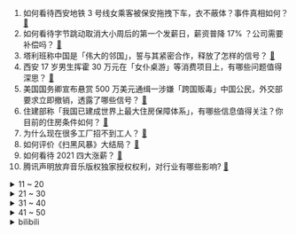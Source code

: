 1. 如何看待西安地铁 3 号线女乘客被保安拖拽下车，衣不蔽体？事件真相如何？ [:link:](https://www.zhihu.com/question/483748925)
2. 如何看待字节跳动取消大小周后的第一个发薪日，薪资普降 17% ？公司需要补偿吗？ [:link:](https://www.zhihu.com/question/483760968)
3. 塔利班称中国是「伟大的邻国」，誓与其紧密合作，释放了怎样的信号？ [:link:](https://www.zhihu.com/question/483696594)
4. 西安 17 岁男生挥霍 30 万元在「女仆桌游」等消费项目上，有哪些问题值得深思？ [:link:](https://www.zhihu.com/question/483074126)
5. 美国国务卿宣布悬赏 500 万美元通缉一涉嫌「跨国贩毒」中国公民，外交部要求立即撤销，透露了哪些信号？ [:link:](https://www.zhihu.com/question/483788338)
6. 住建部称「我国已建成世界上最大住房保障体系」，有哪些信息值得关注？你目前的住房条件如何？ [:link:](https://www.zhihu.com/question/483762801)
7. 为什么现在很多工厂招不到工人？ [:link:](https://www.zhihu.com/question/451525434)
8. 如何评价《扫黑风暴》大结局？ [:link:](https://www.zhihu.com/question/481600735)
9. 如何看待 2021 四大涨薪？ [:link:](https://www.zhihu.com/question/466496339)
10. 腾讯声明放弃音乐版权独家授权权利，对行业有哪些影响? [:link:](https://www.zhihu.com/question/483830823)
<details>
<summary>11 ~ 20</summary>

11. 媒体称长期沉迷网游会改变孩子大脑结构，与阿尔茨海默症相似，这是真的吗？该怎样避免这种情况的发生？ [:link:](https://www.zhihu.com/question/483841874)
12. 认识一个月的男生，刚开始各种撩我，突然停止了。为什么？我该怎么办？ [:link:](https://www.zhihu.com/question/346509006)
13. 为什么小小的昆虫进化的外形非常精密，而体型大的动物看起来没什么武器？ [:link:](https://www.zhihu.com/question/375814446)
14. 如果未成年人不能玩网络游戏，那成年后的游戏品味和取向会发生哪些变化？ [:link:](https://www.zhihu.com/question/483803462)
15. 古时候的河南有没有大象？ [:link:](https://www.zhihu.com/question/483103605)
16. 我喜欢一个女孩她叫我放过她，她说喜欢上别人，我问她选择他还是我，她说选择另一个，应该坚持还是放弃? [:link:](https://www.zhihu.com/question/482528500)
17. 如何看待美国总统拜登在会见以色列总理纳夫塔利·贝内特时打瞌睡？这对于美国的国际形象有哪些影响？ [:link:](https://www.zhihu.com/question/483304444)
18. 从公司中层管理人员被提拔为公司副总经理，要分管一些自己不熟悉的部门，是干还是不干？应怎么干？ [:link:](https://www.zhihu.com/question/482862492)
19. 游戏上公认的佳作有哪些？ [:link:](https://www.zhihu.com/question/472469837)
20. 如何评价综艺《脱口秀大会》第四季第四期（上）？ [:link:](https://www.zhihu.com/question/483790798)
</details>
<details>
<summary>21 ~ 30</summary>

21. 山东出现 1 例炭疽死亡病例，目前情况如何？牛羊肉还能放心购买食用吗？ [:link:](https://www.zhihu.com/question/483772302)
22. 网传《王者荣耀》联赛未满 18 岁职业选手将全部退役，严格限制未成年人游戏时间，电竞行业如何发展？ [:link:](https://www.zhihu.com/question/483667578)
23. 中国计划到 2025 年城镇新增就业 5500 万人以上，会带来哪些影响？ [:link:](https://www.zhihu.com/question/483466420)
24. 除了长得好看，什么样的女孩子是最有吸引力的？ [:link:](https://www.zhihu.com/question/432679628)
25. 如何看待男子赌博 6 小时花光 100 万元员工工资，该男子将承担哪些法律责任？ [:link:](https://www.zhihu.com/question/483760293)
26. 如何评价缠中说禅？ [:link:](https://www.zhihu.com/question/20665490)
27. iPhone 13 9 月 17 日开售，对此你有哪些期待？ [:link:](https://www.zhihu.com/question/482661196)
28. 如何看待网友爆料腾讯视频海外版《扫黑风暴》无超前点播？这一行为是否涉嫌价格歧视？ [:link:](https://www.zhihu.com/question/483704350)
29. 怎么以「除了我，我身边的人都重生了」为开头写个故事？ [:link:](https://www.zhihu.com/question/427623535)
30. 林志炫唱功那么厉害，为什么成不了天王级的巨星呢？ [:link:](https://www.zhihu.com/question/447399493)
</details>
<details>
<summary>31 ~ 40</summary>

31. 北京中小学上课时间调整，小学不早于 8 时 20 分，中学不早于 8 时，对学生和家长将产生什么影响？ [:link:](https://www.zhihu.com/question/483690595)
32. 如何看待陈德旺教授发文《Nature 能发一作论文的「学术新星」当公务员实在可惜》？ [:link:](https://www.zhihu.com/question/483632005)
33. 重庆四岁男童独自在家打不开电视，谎称着火引 42 名消防员扑空，能让幼童独自在家吗？孩子撒谎如何教育？ [:link:](https://www.zhihu.com/question/483192445)
34. 台州无名女尸案凶手系死者丈夫，杀害妻子并抛尸窨井，还有哪些信息值得关注？ [:link:](https://www.zhihu.com/question/483736591)
35. 上海市消保委称薇娅带货的面包所含能量比宣传的多出 40%，带货产品出问题明星需承担哪些责任？ [:link:](https://www.zhihu.com/question/483597494)
36. 如何看待官方发文，网游企业仅可在周五至周日和节假日每天 20 至 21 时，向未成年人提供游戏服务？ [:link:](https://www.zhihu.com/question/483556173)
37. 关羽在中国军事史上到底有多强？ [:link:](https://www.zhihu.com/question/473477384)
38. 疯狂英语李阳否认家暴女儿，称指控严重失实，视频系「恶意剪辑」，你觉得事件后续会如何发展？ [:link:](https://www.zhihu.com/question/483744223)
39. 如果你买彩票中奖22636404元，你会怎么利用这笔钱？怎么样才能保证以后衣食无忧呢？ [:link:](https://www.zhihu.com/question/466900864)
40. 6 少年 30 秒洗劫小米之家，警方表示 6 人均为未成年，已全部到案，他们将承担哪些法律责任？ [:link:](https://www.zhihu.com/question/483685540)
</details>
<details>
<summary>41 ~ 50</summary>

41. 《扫黑风暴》黄希叫贺芸小姨，为什么会不认识孙兴呢？ [:link:](https://www.zhihu.com/question/482830951)
42. TES 该如何备战 2022 赛季？重组会不会是好选择？ [:link:](https://www.zhihu.com/question/476700820)
43. 你宁愿在一线城市头破血流，还是落叶归根？ [:link:](https://www.zhihu.com/question/477385681)
44. 有没有简单易做且好吃的面条类早餐？ [:link:](https://www.zhihu.com/question/36499254)
45. 路特斯汽车 CEO 称其智能驾驶「未来十年之内只要拿到驾照就能跑赢 F1 冠军」，如何评价这番言论？ [:link:](https://www.zhihu.com/question/483715423)
46. 对于学生军训有什么可以推荐的防晒霜? [:link:](https://www.zhihu.com/question/474746500)
47. 中疾控专家称「武汉华南海鲜市场疫情存在冷链引入病毒可能」，说明了什么？ [:link:](https://www.zhihu.com/question/483672556)
48. 考研复习每天学到什么程度才能上岸？ [:link:](https://www.zhihu.com/question/483456087)
49. 有没有什么好看到让你二刷的小说吗（甜文）？ [:link:](https://www.zhihu.com/question/471923921)
50. 如何看待丹麦宣布不再视新冠为一种危害社会的疾病? [:link:](https://www.zhihu.com/question/483504786)
</details><details>
<summary>bilibili</summary>

1. 回村的诱惑（1） [:link:](//www.bilibili.com/video/BV1f3411B7Bx)
2. 白嫖香不香？130W跑分的电脑抽奖，仅限B站。 [:link:](//www.bilibili.com/video/BV1Lf4y1N7vN)
3. 《原神》角色演示-「雷电将军：净土裁断」 [:link:](//www.bilibili.com/video/BV1kb4y1m7e7)
4. 蜘蛛侠：这是新的蛛网发射器 [:link:](//www.bilibili.com/video/BV1iQ4y117Yc)
5. up爆肝24小时，周杰伦新歌前奏续写完整版 [:link:](//www.bilibili.com/video/BV1oQ4y117Qc)
6. bug多又怎么样！但是它能运行啊！用代码还原《愤怒的小鸟》 [:link:](//www.bilibili.com/video/BV1av411A7AP)
7. 某 圈 乱 象 ❌ [:link:](//www.bilibili.com/video/BV1V44y1C7DZ)
8. 每天一遍，青春无极限！ [:link:](//www.bilibili.com/video/BV1Kh411W7Yp)
9. 新概念妹妹！独生子的我竟有了个二次元妹妹！ [:link:](//www.bilibili.com/video/BV19v411A7At)
10. 非 自 然 派 蒙 【第一集】 [:link:](//www.bilibili.com/video/BV1zL4y1Y7jv)
<details>
<summary>11 ~ 20</summary>

11. 大作回归！黑马遍地！2021年10月新番导视！【泛式】 [:link:](//www.bilibili.com/video/BV1CM4y1379X)
12. 《打人模拟器》玩过没？ [:link:](//www.bilibili.com/video/BV1CL41147FQ)
13. 吃完的龙虾不要丢 裹上油漆 钢铁直男馋哭了 [:link:](//www.bilibili.com/video/BV1Xb4y1m7bN)
14. 一个百万UP主的自觉 [:link:](//www.bilibili.com/video/BV1HQ4y1h7jR)
15. 禁 止 手 贱 [:link:](//www.bilibili.com/video/BV1DU4y1j7ez)
16. 就叫《 砍  价  之  王 》吧！ [:link:](//www.bilibili.com/video/BV1jg411V7qH)
17. 跟大家讲讲我跟老婆的故事 [:link:](//www.bilibili.com/video/BV1EU4y1771K)
18. 成为自己的信徒！童声超震撼合唱《Believer》太鼓舞人心了！ [:link:](//www.bilibili.com/video/BV1sf4y1N7RH)
19. 女孩记错时间得知第二天要开学瞬间崩溃，一边爆哭一边通宵赶作业 [:link:](//www.bilibili.com/video/BV1gM4y157vB)
20. 兄弟！别开炮！ [:link:](//www.bilibili.com/video/BV1qQ4y1h7RQ)
</details>
<details>
<summary>21 ~ 30</summary>

21. 太惨了！刘醒妻子出轨！生意失败！9.2分港产抗日剧《义海豪情》P4 [:link:](//www.bilibili.com/video/BV1Rq4y1K7up)
22. 达成进度：永恒的伙伴！ [:link:](//www.bilibili.com/video/BV1pg411L7pm)
23. 乌 鸦 坐 飞 机！【汽油桶快乐阴人流#14】 [:link:](//www.bilibili.com/video/BV15L4y1Y7oN)
24. 美国最强总统，世界霸主奠基人：罗斯福（下）【历史调研室24】 [:link:](//www.bilibili.com/video/BV1hL41147rg)
25. 女主持 : 为什么你们四个人长了八张嘴 ！！！ [:link:](//www.bilibili.com/video/BV1Uq4y1K7ED)
26. 火柴人 VS 我的世界系列 第二十五集 终极武器 [:link:](//www.bilibili.com/video/BV1Z3411B7r3)
27. 《谨以本视频纪念我们的童年 那是一段小有遗憾的幸福时光》 [:link:](//www.bilibili.com/video/BV1jh411q7MV)
28. 新 · 武大郎传奇！   【3D版倒放挑战】 [:link:](//www.bilibili.com/video/BV1zQ4y117Kc)
29. 全网首吃顶级尤物“龙鳗”，生性凶猛，但好吃得停不下来 [:link:](//www.bilibili.com/video/BV1Df4y1N7Vf)
30. 我是不是最后一个发现可以这样的人。。。 [:link:](//www.bilibili.com/video/BV1kv411A7Qo)
</details>
<details>
<summary>31 ~ 40</summary>

31. 当BOSS与玩家的地位对换！ [:link:](//www.bilibili.com/video/BV1NU4y1774a)
32. 被人肉威胁，要给我50w封口费，批评槟榔广告火了之后，我所遭遇的威逼利诱！ [:link:](//www.bilibili.com/video/BV15b4y1m7iX)
33. 第1期（上）36组唱作人落户有谱村【我的音乐你听吗】 [:link:](//www.bilibili.com/video/BV1AM4y1572g)
34. 当玩家可以建造「TNT传送门」!! [:link:](//www.bilibili.com/video/BV1Sb4y1m7My)
35. 【吸奇侠】《九品芝麻官》聊原型、梗、官场争斗，千古奇冤由谁做主？ [:link:](//www.bilibili.com/video/BV11L41147Ja)
36. 【龙女仆/重制版】打工奇遇（赵丽蓉巩汉林小品） [:link:](//www.bilibili.com/video/BV1t44y1C7D1)
37. 【第三次世界大战】第一集：歼20夜间飞赴高原，Y国大军压境，T90装甲部队越线，15式坦克集结，装备有99A的重型合成旅铁路机动，千里驰援西部边疆 [:link:](//www.bilibili.com/video/BV1BA411c7ar)
38. S T A Y / 勺 [:link:](//www.bilibili.com/video/BV1nU4y1j7Zj)
39. 既能辅助队友 又能辅助对手的辅助 [:link:](//www.bilibili.com/video/BV1PM4y157n4)
40. 人均400的星巴克自助？难吃到直呼退钱！【凭啥这么贵ep32-星巴克】 [:link:](//www.bilibili.com/video/BV1tf4y1N78J)
</details>
<details>
<summary>41 ~ 50</summary>

41. 吵个架都能被杀？结婚之前一定要擦亮双眼！ [:link:](//www.bilibili.com/video/BV18f4y1H798)
42. 你搁这搁这呢？ [:link:](//www.bilibili.com/video/BV1rQ4y1h7SH)
43. 全员男神？我从来没见过这么狂炫酷霸拽的男同学！ [:link:](//www.bilibili.com/video/BV1Zv411A7DA)
44. 离谱！扭蛋机出现惊天BUG连出switch大奖！！ [:link:](//www.bilibili.com/video/BV1CL41147su)
45. 奈雪の茶、大润发、胖哥俩连翻车：蟑螂餐、死螃蟹、臭猪肉、烂水果！ [:link:](//www.bilibili.com/video/BV1ky4y1G7Bu)
46. 【内鬼对线】"体 育 老 师 今 天 有 事" [:link:](//www.bilibili.com/video/BV1bg411L74b)
47. 千万别让我女朋友看到这个视频，会死人的 [:link:](//www.bilibili.com/video/BV17q4y1U7TF)
48. 什么叫一物降一物 [:link:](//www.bilibili.com/video/BV18Q4y117gi)
49. 《可露希尔的秘密档案》10话：罗德岛心脏——控制中枢② [:link:](//www.bilibili.com/video/BV1My4y1G7PP)
50. 找 茬 专 家 [:link:](//www.bilibili.com/video/BV17h411W7QX)
</details>
<details>
<summary>51 ~ 60</summary>

51. 外国人都有什么奇葩中国问题？我在谷歌搜了一下“China”… [:link:](//www.bilibili.com/video/BV1cb4y1U7t7)
52. 【原神】三 神 鼎 立  👀（百草园警告） [:link:](//www.bilibili.com/video/BV1xf4y1N7dj)
53. 大豆之死2：世界四大粮商做空中国，粮食大战一触即发 [:link:](//www.bilibili.com/video/BV1r64y1a7ae)
54. 离谱！周杰伦新歌《橙色靴子国》？？？ [:link:](//www.bilibili.com/video/BV1bP4y1a7fH)
55. 【危机合约18】4人轻松镀层！狂嚎沙原18镀层平民攻略！单专三+无潜能+语音详解的愉悦攻略！《明日方舟》|魔法Zc目录 危机合约 [:link:](//www.bilibili.com/video/BV1AL41187mh)
56. 听说你们都想听慢羊羊说“你放屁”【高全胜】 [:link:](//www.bilibili.com/video/BV1LP4y1W7aX)
57. 如果海水淹没整个地球，你需要知道在哪里登船，几千万个面的地球模型，这是全网超过1000万播放的第二季 [:link:](//www.bilibili.com/video/BV1dP4y1p7RH)
58. 社 交 牛 逼 症 ！ [:link:](//www.bilibili.com/video/BV1KU4y1772t)
59. 我还回得去吗 [:link:](//www.bilibili.com/video/BV1Bf4y1H7pY)
60. 厨师长教你：“糖醋里脊”的老式经典做法，酸甜可口，小孩最爱 [:link:](//www.bilibili.com/video/BV1Wg411L7Jx)
</details>
<details>
<summary>61 ~ 70</summary>

61. 演员们的“哭戏”都卷起来吧！ [:link:](//www.bilibili.com/video/BV1qh411W7tB)
62. 高质量反人类陷阱，毁灭吧哈哈哈哈！！！ [:link:](//www.bilibili.com/video/BV1NL41187xD)
63. 他生下来是个大肉球，父母一度要让他自生自灭，如今怎么样了？ [:link:](//www.bilibili.com/video/BV1oP4y1p74z)
64. 因为“寄生虫”我选择离家出走！！！ [:link:](//www.bilibili.com/video/BV14q4y1U7aN)
65. 蚌埠住了！你根本想不到有多生草！ [:link:](//www.bilibili.com/video/BV1bf4y1G7MK)
66. 一个赞做一个碗，应该不会有人看到吧吧吧吧！ [:link:](//www.bilibili.com/video/BV1o64y1a7JL)
67. 如何利用私聊给好友发送"封号"、"假投降"消息？(黄色字体) [:link:](//www.bilibili.com/video/BV1Fb4y1U72j)
68. 你敢相信这是5岁的小朋友？ [:link:](//www.bilibili.com/video/BV1ky4y1G788)
69. 为什么不建议大家吃槟榔 [:link:](//www.bilibili.com/video/BV1ZU4y1j7DG)
70. 《原神》宵宫手书「烟花易逝，人情长存」 [:link:](//www.bilibili.com/video/BV1vL4114779)
</details>
<details>
<summary>71 ~ 80</summary>

71. 泰拉瑞亚 萌新生存 4 [:link:](//www.bilibili.com/video/BV1xf4y1H7cD)
72. 我的秘密被老婆发现了 [:link:](//www.bilibili.com/video/BV1G44y187hk)
73. 开 学 补 作 业 现 状 [:link:](//www.bilibili.com/video/BV1Pf4y1H7V6)
74. 人 类 高 质 量 老 六 [:link:](//www.bilibili.com/video/BV1uq4y1D7c2)
75. 花了五年，我放弃了我的梦想…… [:link:](//www.bilibili.com/video/BV1Zg411G7zA)
76. 从自控极差的废人，到超级自律的大神？UP亲测两个方法，改变自己像喝水一样简单 [:link:](//www.bilibili.com/video/BV1dU4y1j7HR)
77. 这个户型的形状真想给点个赞！ [:link:](//www.bilibili.com/video/BV1Uf4y1N7QF)
78. 2米巨型稻试种成功！“袁老的禾下乘凉梦成真了” [:link:](//www.bilibili.com/video/BV1fv411A7BZ)
79. 吃       席 [:link:](//www.bilibili.com/video/BV1d44y1k78G)
80. 那个“乞丐”把50毫克镭放进了咸菜罐里… [:link:](//www.bilibili.com/video/BV1RQ4y1h77v)
</details>
<details>
<summary>81 ~ 90</summary>

81. 家里电脑玩游戏卡，先不要急着去网吧。教你两招，解决它。 [:link:](//www.bilibili.com/video/BV1TQ4y1a78v)
82. 原神想抽雷神的人现状 [:link:](//www.bilibili.com/video/BV1Q64y1a7Bv)
83. 这游戏能不能玩了！！ [:link:](//www.bilibili.com/video/BV1ib4y1m7vw)
84. 对“台独”分子要用大棒，令其走投无路才能实现两岸统一【大师计划·高戈里01】 [:link:](//www.bilibili.com/video/BV1dQ4y117kh)
85. 假装忘记关投屏，让男朋友看到我手机里的内容… [:link:](//www.bilibili.com/video/BV17g411V71m)
86. 当你穿上自己最帅的衣服 迎接自己得毕业典礼 [:link:](//www.bilibili.com/video/BV1YU4y1j7X6)
87. 深夜路边摊，我只是来拿回小凳，但老板太热情了，所以。美食探店/无广试吃员 [:link:](//www.bilibili.com/video/BV18f4y1H7yB)
88. 上海男人老婆不在偷吃火锅 [:link:](//www.bilibili.com/video/BV1rP4y1p7Ce)
89. 想要获得永生 你得付出多大代价？【思维实验室】 [:link:](//www.bilibili.com/video/BV1n44y1C7wD)
90. 【LPL夏季赛】8月29日 季后饭堂夜 [:link:](//www.bilibili.com/video/BV1UQ4y1h7i6)
</details>
<details>
<summary>91 ~ 100</summary>

91. 男生为了玩游戏可以有多拼？ [:link:](//www.bilibili.com/video/BV1VM4y157jM)
92. 【英雄联盟10周年】朋友 玩LOL吗 不 我玩英雄联盟 [:link:](//www.bilibili.com/video/BV1hQ4y1h75h)
93. 【罗翔】强制猥亵是具体实施了什么行为？与强奸有何区别？ [:link:](//www.bilibili.com/video/BV1wq4y1T7Sw)
94. 【原神小剧场】突击！长野原大骚动 [:link:](//www.bilibili.com/video/BV1M44y187VT)
95. 《 79 元 喜 提 大 哥 大 》 [:link:](//www.bilibili.com/video/BV14Q4y117eW)
96. 你们要的唢呐版来了《stay》 [:link:](//www.bilibili.com/video/BV1JU4y1j7Hf)
97. 当我们全家组织团建 [:link:](//www.bilibili.com/video/BV1X64y1a7Sn)
98. 法国青共运-上比利牛斯省 入驻B站啦！ [:link:](//www.bilibili.com/video/BV1EU4y177og)
99. 猫绝对是液体！顺着透明水管流进了我家！ [:link:](//www.bilibili.com/video/BV1Hf4y1N7D4)
100. 帅小伙去市场买海鲜请兄弟吃海鲜大咖，老板：有备而来... [:link:](//www.bilibili.com/video/BV1564y1Y7RY)
</details></details>